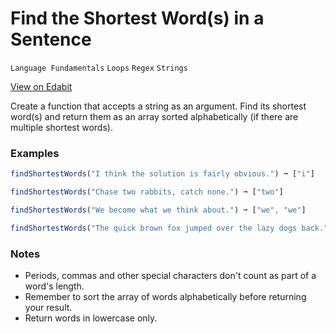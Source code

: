 # Find the Shortest Word(s) in a Sentence

`Language Fundamentals` `Loops` `Regex` `Strings`

[View on Edabit](https://edabit.com/challenge/mYJPkSLLxWthSffR6)

Create a function that accepts a string as an argument. Find its shortest word(s) and return them as an array sorted alphabetically (if there are multiple shortest words).

### Examples

```js
findShortestWords("I think the solution is fairly obvious.") ➞ ["i"]

findShortestWords("Chase two rabbits, catch none.") ➞ ["two"]

findShortestWords("We become what we think about.") ➞ ["we", "we"]

findShortestWords("The quick brown fox jumped over the lazy dogs back.") ➞ ["fox", "the", "the"]
```

### Notes

- Periods, commas and other special characters don't count as part of a word's length.
- Remember to sort the array of words alphabetically before returning your result.
- Return words in lowercase only.
